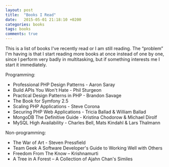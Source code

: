 ```yaml
---
layout: post
title:  "Books I Read"
date:   2015-05-01 21:18:10 +0200
categories: books 
tags: books
comments: true
---
```


This is a list of books I've recently read or I am still reading. The “problem” I'm having is that I start reading more books at once instead of one by one, since I perform very badly in multitasking, but if something interests me I start it immediately. 

Programming: 

- Professional PHP Design Patterns - Aaron Saray
- Build APIs You Won't Hate - Phil Sturgeon
- Practical Design Patterns in PHP - Brandon Savage
- The Book for Symfony 2.5
- Scaling PHP Applications - Steve Corona
- Securing PHP Web Applications - Tricia Ballad & William Ballad
- MongoDB The Definitive Guide - Kristina Chodorow & Michael Dirolf
- MySQL High Availability - Charles Bell, Mats Kindahl & Lars Thalmann

Non-programming: 

- The War of Art - Steven Pressfield
- Team Geek A Software Developer's Guide to Working Well with Others
- Freedom From The Know – Krishnamurti
- A Tree in A Forest – A Collection of Ajahn Chan's Similes